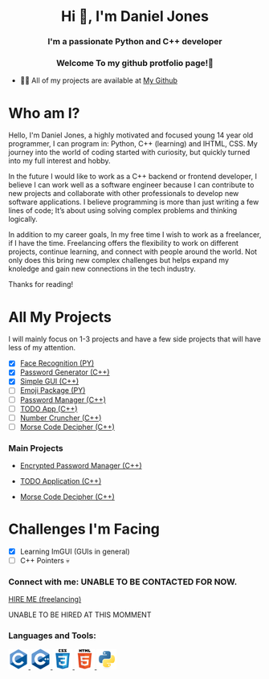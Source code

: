 <h1 align="center">Hi 👋, I'm Daniel Jones</h1>
<h3 align="center">I'm a passionate Python and C++ developer</h3>
<h3 align="center">Welcome To my github protfolio page!👋</h3>

- 👨‍💻 All of my projects are available at [My Github](https://github.com/DanielJones02)

# Who am I?

Hello, I'm Daniel Jones, a highly motivated and focused young 14 year old programmer, I can program in: Python, C++ (learning) and IHTML, CSS. My journey into the world of coding started with curiosity, but quickly turned into my full interest and hobby.

In the future I would like to work as a C++ backend or frontend developer, I believe I can work well as a software engineer because I can contribute to new projects and collaborate with other professionals to develop new software applications. I believe programming is more than just writing a few lines of code; It’s about using solving complex problems and thinking logically.

In addition to my career goals, In my free time I wish to work as a freelancer, if I have the time. Freelancing offers the flexibility to work on different projects, continue learning, and connect with people around the world. Not only does this bring new complex challenges but helps expand my knoledge and gain new connections in the tech industry.

Thanks for reading!

# All My Projects

I will mainly focus on 1-3 projects and have a few side projects that will have less of my attention.

 - [x] [Face Recognition (PY)](https://github.com/DanielJones02/Face-RecognitionPY)
 - [x] [Password Generator (C++)](https://github.com/DanielJones02/Password-Generator)
 - [x] [Simple GUI (C++)](https://github.com/DanielJones02/Simple-GUI)
 - [ ] [Emoji Package (PY)](https://github.com/DanielJones02/emojis)
 - [ ] [Password Manager (C++)](https://github.com/DanielJones02/Password-Manager)
 - [ ] [TODO App (C++)](https://github.com/DanielJones02/TODO-Application)
 - [ ] [Number Cruncher (C++)](https://github.com/DanielJones02/number-cruncher)
 - [ ] [Morse Code Decipher (C++)](https://github.com/DanielJones02/Morse-Code-Decipher)

### Main Projects

 - [Encrypted Password Manager (C++)](https://github.com/DanielJones02/Password-Manager)

 - [TODO Application (C++)](https://github.com/DanielJones02/TODO-Application)

 - [Morse Code Decipher (C++)](https://github.com/DanielJones02/Morse-Code-Decipher)

# Challenges I'm Facing

 - [x] Learning ImGUI (GUIs in general)
 - [ ] C++ Pointers 💀

<h3 align="left">Connect with me: UNABLE TO BE CONTACTED FOR NOW.</h3>
<p align="left">
</p>

[HIRE ME (freelancing)](https://github.com/DanielJones02)

UNABLE TO BE HIRED AT THIS MOMMENT

<h3 align="left">Languages and Tools:</h3>
<p align="left"> <a href="https://www.cprogramming.com/" target="_blank" rel="noreferrer"> <img src="https://raw.githubusercontent.com/devicons/devicon/master/icons/c/c-original.svg" alt="c" width="40" height="40"/> </a> <a href="https://www.w3schools.com/cpp/" target="_blank" rel="noreferrer"> <img src="https://raw.githubusercontent.com/devicons/devicon/master/icons/cplusplus/cplusplus-original.svg" alt="cplusplus" width="40" height="40"/> </a> <a href="https://www.w3schools.com/css/" target="_blank" rel="noreferrer"> <img src="https://raw.githubusercontent.com/devicons/devicon/master/icons/css3/css3-original-wordmark.svg" alt="css3" width="40" height="40"/> </a> <a href="https://www.w3.org/html/" target="_blank" rel="noreferrer"> <img src="https://raw.githubusercontent.com/devicons/devicon/master/icons/html5/html5-original-wordmark.svg" alt="html5" width="40" height="40"/> </a> <a href="https://www.python.org" target="_blank" rel="noreferrer"> <img src="https://raw.githubusercontent.com/devicons/devicon/master/icons/python/python-original.svg" alt="python" width="40" height="40"/> </a> </p>
